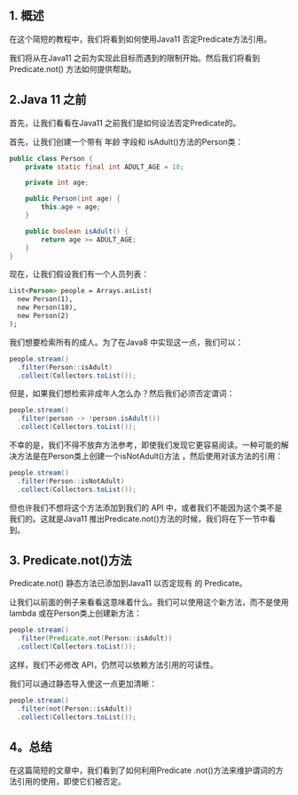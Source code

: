 ## 1. 概述

在这个简短的教程中，我们将看到如何使用Java11 否定Predicate方法引用。

我们将从在Java11 之前为实现此目标而遇到的限制开始。然后我们将看到 Predicate.not() 方法如何提供帮助。

## 2.Java 11 之前

首先，让我们看看在Java11 之前我们是如何设法否定Predicate的。

首先，让我们创建一个带有 年龄 字段和 isAdult()方法的Person类：

```java
public class Person {
    private static final int ADULT_AGE = 18;

    private int age;

    public Person(int age) {
        this.age = age;
    }

    public boolean isAdult() {
        return age >= ADULT_AGE;
    }
}
```

现在，让我们假设我们有一个人员列表：

```html
List<Person> people = Arrays.asList(
  new Person(1),
  new Person(18),
  new Person(2)
);
```

我们想要检索所有的成人。为了在Java8 中实现这一点，我们可以：

```java
people.stream()                      
  .filter(Person::isAdult)           
  .collect(Collectors.toList());
```

但是，如果我们想检索非成年人怎么办？然后我们必须否定谓词：

```java
people.stream()                       
  .filter(person -> !person.isAdult())
  .collect(Collectors.toList());
```

不幸的是，我们不得不放弃方法参考，即使我们发现它更容易阅读。一种可能的解决方法是在Person类上创建一个isNotAdult()方法 ，然后使用对该方法的引用：

```java
people.stream()                 
  .filter(Person::isNotAdult)   
  .collect(Collectors.toList());
```

但也许我们不想将这个方法添加到我们的 API 中，或者我们不能因为这个类不是我们的。这就是Java11 推出Predicate.not()方法的时候，我们将在下一节中看到。

## 3. Predicate.not()方法

Predicate.not() 静态方法已添加到Java11 以否定现有 的 Predicate。

让我们以前面的例子来看看这意味着什么。我们可以使用这个新方法，而不是使用 lambda 或在Person类上创建新方法：

```java
people.stream()                          
  .filter(Predicate.not(Person::isAdult))
  .collect(Collectors.toList());
```

这样，我们不必修改 API，仍然可以依赖方法引用的可读性。

我们可以通过静态导入使这一点更加清晰：

```java
people.stream()                  
  .filter(not(Person::isAdult))  
  .collect(Collectors.toList());
```

## 4。总结

在这篇简短的文章中，我们看到了如何利用Predicate .not()方法来维护谓词的方法引用的使用，即使它们被否定。